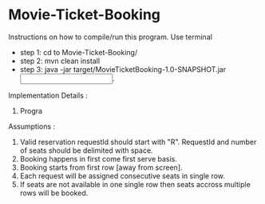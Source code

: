 # Movie-Ticket-Booking

Instructions on how to compile/run this program.
Use terminal 
   * step 1: cd to Movie-Ticket-Booking/
   * step 2: mvn clean install
   * step 3: java -jar target/MovieTicketBooking-1.0-SNAPSHOT.jar <input file path>.

Implementation Details :
1) Progra

Assumptions :
1) Valid reservation requestId should start with "R". RequestId and number of seats should be delimited with space.
2) Booking happens in first come first serve basis.
3) Booking starts from first row [away from screen].
4) Each request will be assigned consecutive seats in single row.
5) If seats are not available in one single row then seats accross multiple rows will be booked.
  
